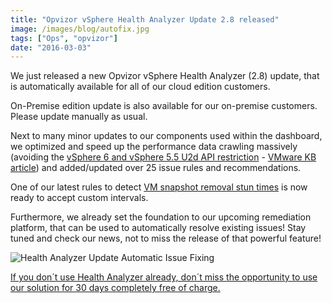 ```yaml
---
title: "Opvizor vSphere Health Analyzer Update 2.8 released"
image: /images/blog/autofix.jpg
tags: ["Ops", "opvizor"]
date: "2016-03-03"
---
```


We just released a new Opvizor vSphere Health Analyzer (2.8) update, that is automatically available for all of our cloud edition customers.

On-Premise edition update is also available for our on-premise customers. Please update manually as usual.

Next to many minor updates to our components used within the dashboard, we optimized and speed up the performance data crawling massively (avoiding the [vSphere 6 and vSphere 5.5 U2d API restriction](/blog/vmware-vsphere-6-api-limitation-when-querying-performance-data-introduction/) - [VMware KB article](https://kb.vmware.com/selfservice/microsites/search.do?language=en_US&cmd=displayKC&externalId=2107096)) and added/updated over 25 issue rules and recommendations.

One of our latest rules to detect [VM snapshot removal stun times](/blog/vm-gets-unresponsive-when-removing-a-snapshot-snapshot-consolidation/) is now ready to accept custom intervals.

Furthermore, we already set the foundation to our upcoming remediation platform, that can be used to automatically resolve existing issues! Stay tuned and check our news, not to miss the release of that powerful feature!

![Health Analyzer Update Automatic Issue Fixing](/images/blog/autofix.jpg)

[If you don´t use Health Analyzer already, don´t miss the opportunity to use our solution for 30 days completely free of charge.](http://try.opvizor.com/health-analyzer/)
